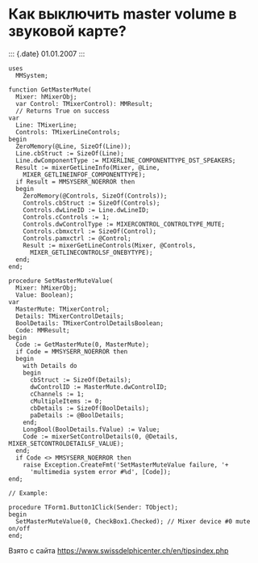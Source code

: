 Как выключить master volume в звуковой карте?
=============================================

::: {.date}
01.01.2007
:::

    uses
      MMSystem;
     
    function GetMasterMute(
      Mixer: hMixerObj;
      var Control: TMixerControl): MMResult;
      // Returns True on success
    var
      Line: TMixerLine;
      Controls: TMixerLineControls;
    begin
      ZeroMemory(@Line, SizeOf(Line));
      Line.cbStruct := SizeOf(Line);
      Line.dwComponentType := MIXERLINE_COMPONENTTYPE_DST_SPEAKERS;
      Result := mixerGetLineInfo(Mixer, @Line,
        MIXER_GETLINEINFOF_COMPONENTTYPE);
      if Result = MMSYSERR_NOERROR then
      begin
        ZeroMemory(@Controls, SizeOf(Controls));
        Controls.cbStruct := SizeOf(Controls);
        Controls.dwLineID := Line.dwLineID;
        Controls.cControls := 1;
        Controls.dwControlType := MIXERCONTROL_CONTROLTYPE_MUTE;
        Controls.cbmxctrl := SizeOf(Control);
        Controls.pamxctrl := @Control;
        Result := mixerGetLineControls(Mixer, @Controls,
          MIXER_GETLINECONTROLSF_ONEBYTYPE);
      end;
    end;
     
    procedure SetMasterMuteValue(
      Mixer: hMixerObj;
      Value: Boolean);
    var
      MasterMute: TMixerControl;
      Details: TMixerControlDetails;
      BoolDetails: TMixerControlDetailsBoolean;
      Code: MMResult;
    begin
      Code := GetMasterMute(0, MasterMute);
      if Code = MMSYSERR_NOERROR then
      begin
        with Details do
        begin
          cbStruct := SizeOf(Details);
          dwControlID := MasterMute.dwControlID;
          cChannels := 1;
          cMultipleItems := 0;
          cbDetails := SizeOf(BoolDetails);
          paDetails := @BoolDetails;
        end;
        LongBool(BoolDetails.fValue) := Value;
        Code := mixerSetControlDetails(0, @Details,
    MIXER_SETCONTROLDETAILSF_VALUE);
      end;
      if Code <> MMSYSERR_NOERROR then
        raise Exception.CreateFmt('SetMasterMuteValue failure, '+
          'multimedia system error #%d', [Code]);
    end;
     
    // Example:
     
    procedure TForm1.Button1Click(Sender: TObject);
    begin
      SetMasterMuteValue(0, CheckBox1.Checked); // Mixer device #0 mute on/off
    end;

Взято с сайта <https://www.swissdelphicenter.ch/en/tipsindex.php>
